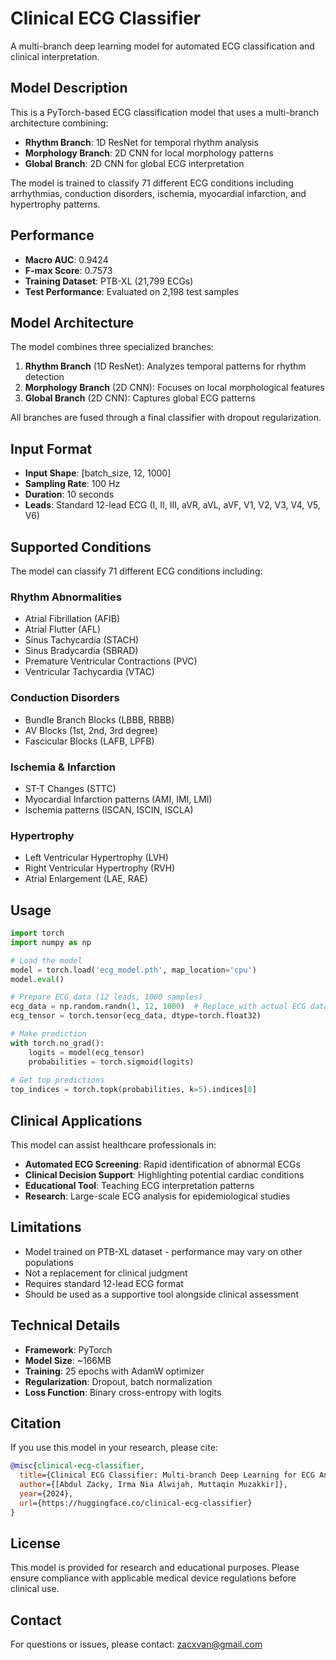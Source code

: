 # Clinical ECG Classifier

A multi-branch deep learning model for automated ECG classification and clinical interpretation.

## Model Description

This is a PyTorch-based ECG classification model that uses a multi-branch architecture combining:

- **Rhythm Branch**: 1D ResNet for temporal rhythm analysis
- **Morphology Branch**: 2D CNN for local morphology patterns
- **Global Branch**: 2D CNN for global ECG interpretation

The model is trained to classify 71 different ECG conditions including arrhythmias, conduction disorders, ischemia, myocardial infarction, and hypertrophy patterns.

## Performance

- **Macro AUC**: 0.9424
- **F-max Score**: 0.7573
- **Training Dataset**: PTB-XL (21,799 ECGs)
- **Test Performance**: Evaluated on 2,198 test samples

## Model Architecture

The model combines three specialized branches:

1. **Rhythm Branch** (1D ResNet): Analyzes temporal patterns for rhythm detection
2. **Morphology Branch** (2D CNN): Focuses on local morphological features
3. **Global Branch** (2D CNN): Captures global ECG patterns

All branches are fused through a final classifier with dropout regularization.

## Input Format

- **Input Shape**: [batch_size, 12, 1000]
- **Sampling Rate**: 100 Hz
- **Duration**: 10 seconds
- **Leads**: Standard 12-lead ECG (I, II, III, aVR, aVL, aVF, V1, V2, V3, V4, V5, V6)

## Supported Conditions

The model can classify 71 different ECG conditions including:

### Rhythm Abnormalities
- Atrial Fibrillation (AFIB)
- Atrial Flutter (AFL)
- Sinus Tachycardia (STACH)
- Sinus Bradycardia (SBRAD)
- Premature Ventricular Contractions (PVC)
- Ventricular Tachycardia (VTAC)

### Conduction Disorders
- Bundle Branch Blocks (LBBB, RBBB)
- AV Blocks (1st, 2nd, 3rd degree)
- Fascicular Blocks (LAFB, LPFB)

### Ischemia & Infarction
- ST-T Changes (STTC)
- Myocardial Infarction patterns (AMI, IMI, LMI)
- Ischemia patterns (ISCAN, ISCIN, ISCLA)

### Hypertrophy
- Left Ventricular Hypertrophy (LVH)
- Right Ventricular Hypertrophy (RVH)
- Atrial Enlargement (LAE, RAE)

## Usage

```python
import torch
import numpy as np

# Load the model
model = torch.load('ecg_model.pth', map_location='cpu')
model.eval()

# Prepare ECG data (12 leads, 1000 samples)
ecg_data = np.random.randn(1, 12, 1000)  # Replace with actual ECG data
ecg_tensor = torch.tensor(ecg_data, dtype=torch.float32)

# Make prediction
with torch.no_grad():
    logits = model(ecg_tensor)
    probabilities = torch.sigmoid(logits)
    
# Get top predictions
top_indices = torch.topk(probabilities, k=5).indices[0]
```

## Clinical Applications

This model can assist healthcare professionals in:

- **Automated ECG Screening**: Rapid identification of abnormal ECGs
- **Clinical Decision Support**: Highlighting potential cardiac conditions
- **Educational Tool**: Teaching ECG interpretation patterns
- **Research**: Large-scale ECG analysis for epidemiological studies

## Limitations

- Model trained on PTB-XL dataset - performance may vary on other populations
- Not a replacement for clinical judgment
- Requires standard 12-lead ECG format
- Should be used as a supportive tool alongside clinical assessment

## Technical Details

- **Framework**: PyTorch
- **Model Size**: ~166MB
- **Training**: 25 epochs with AdamW optimizer
- **Regularization**: Dropout, batch normalization
- **Loss Function**: Binary cross-entropy with logits

## Citation

If you use this model in your research, please cite:

```bibtex
@misc{clinical-ecg-classifier,
  title={Clinical ECG Classifier: Multi-branch Deep Learning for ECG Analysis},
  author={[Abdul Zacky, Irma Nia Alwijah, Muttaqin Muzakkir]},
  year={2024},
  url={https://huggingface.co/clinical-ecg-classifier}
}
```

## License

This model is provided for research and educational purposes. Please ensure compliance with applicable medical device regulations before clinical use.

## Contact

For questions or issues, please contact: zacxvan@gmail.com